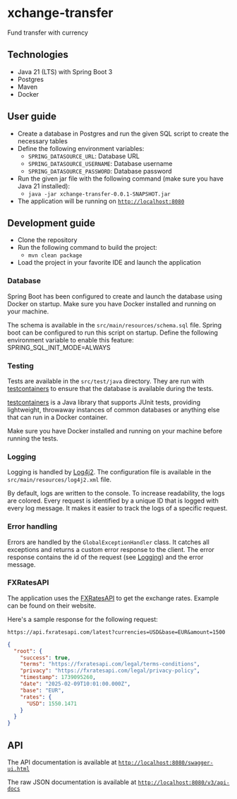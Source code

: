 # xchange-transfer
Fund transfer with currency

## Technologies
- Java 21 (LTS) with Spring Boot 3
- Postgres
- Maven
- Docker

## User guide
- Create a database in Postgres and run the given SQL script to create the necessary tables
- Define the following environment variables:
  - `SPRING_DATASOURCE_URL`: Database URL
  - `SPRING_DATASOURCE_USERNAME`: Database username
  - `SPRING_DATASOURCE_PASSWORD`: Database password
- Run the given jar file with the following command (make sure you have Java 21 installed):
  - `java -jar xchange-transfer-0.0.1-SNAPSHOT.jar`
- The application will be running on [`http://localhost:8080`](http://localhost:8080)

## Development guide
- Clone the repository
- Run the following command to build the project:
  - `mvn clean package`
- Load the project in your favorite IDE and launch the application

### Database
Spring Boot has been configured to create and launch the database using Docker on startup.
Make sure you have Docker installed and running on your machine.

The schema is available in the `src/main/resources/schema.sql` file.
Spring boot can be configured to run this script on startup.
Define the following environment variable to enable this feature: SPRING_SQL_INIT_MODE=ALWAYS

### Testing
Tests are available in the `src/test/java` directory.
They are run with [testcontainers](https://www.baeldung.com/spring-boot-testcontainers-integration-test) to ensure that the database is available during the tests.

[testcontainers](https://www.baeldung.com/spring-boot-testcontainers-integration-test) is a Java library that supports JUnit tests, providing lightweight, throwaway instances of common databases or anything else that can run in a Docker container.

Make sure you have Docker installed and running on your machine before running the tests.

### Logging
Logging is handled by [Log4j2](https://logging.apache.org/log4j/2.x/).
The configuration file is available in the `src/main/resources/log4j2.xml` file.

By default, logs are written to the console. To increase readability, the logs are colored.
Every request is identified by a unique ID that is logged with every log message.
It makes it easier to track the logs of a specific request.

### Error handling
Errors are handled by the `GlobalExceptionHandler` class.
It catches all exceptions and returns a custom error response to the client.
The error response contains the id of the request (see [Logging](#logging)) and the error message.

### FXRatesAPI
The application uses the [FXRatesAPI](https://fxratesapi.com/) to get the exchange rates.
Example can be found on their website.

Here's a sample response for the following request:
```
https://api.fxratesapi.com/latest?currencies=USD&base=EUR&amount=1500
```
```json
{
  "root": {
    "success": true,
    "terms": "https://fxratesapi.com/legal/terms-conditions",
    "privacy": "https://fxratesapi.com/legal/privacy-policy",
    "timestamp": 1739095260,
    "date": "2025-02-09T10:01:00.000Z",
    "base": "EUR",
    "rates": {
      "USD": 1550.1471
    }
  }
}
```

## API
The API documentation is available at [`http://localhost:8080/swagger-ui.html`](http://localhost:8080/swagger-ui.html)

The raw JSON documentation is available at [`http://localhost:8080/v3/api-docs`](http://localhost:8080/v3/api-docs)